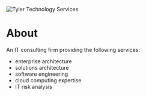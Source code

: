 ![Tyler Technology Services](http://tyler.technology/images/tts-logo-fg-1d36a3.png)  
# About  
An IT consulting firm providing the following services: 
* enterprise architecture
* solutions architecture
* software engineering
* cloud computing expertise
* IT risk analysis
